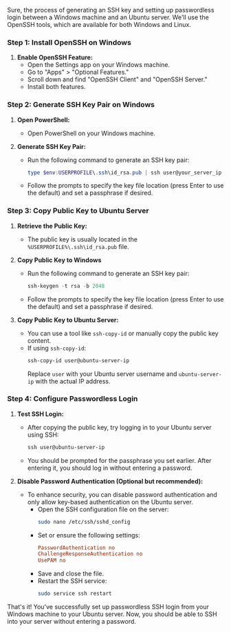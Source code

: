 Sure, the process of generating an SSH key and setting up passwordless login between a Windows machine and an Ubuntu server. We'll use the OpenSSH tools, which are available for both Windows and Linux.

### Step 1: Install OpenSSH on Windows

1. **Enable OpenSSH Feature:**
   - Open the Settings app on your Windows machine.
   - Go to "Apps" > "Optional Features."
   - Scroll down and find "OpenSSH Client" and "OpenSSH Server."
   - Install both features.

### Step 2: Generate SSH Key Pair on Windows

1. **Open PowerShell:**
   - Open PowerShell on your Windows machine.

2. **Generate SSH Key Pair:**
   - Run the following command to generate an SSH key pair:
     ```powershell
     type $env:USERPROFILE\.ssh\id_rsa.pub | ssh user@your_server_ip "cat >> .ssh/authorized_keys"
     ```
   - Follow the prompts to specify the key file location (press Enter to use the default) and set a passphrase if desired.

### Step 3: Copy Public Key to Ubuntu Server

1. **Retrieve the Public Key:**
   - The public key is usually located in the `%USERPROFILE%\.ssh\id_rsa.pub` file.

2. **Copy Public Key to Windows**
   - Run the following command to generate an SSH key pair:
     ```powershell
     ssh-keygen -t rsa -b 2048
     ```
   - Follow the prompts to specify the key file location (press Enter to use the default) and set a passphrase if desired.


2. **Copy Public Key to Ubuntu Server:**
   - You can use a tool like `ssh-copy-id` or manually copy the public key content.
   - If using `ssh-copy-id`:
     ```powershell
     ssh-copy-id user@ubuntu-server-ip
     ```
     Replace `user` with your Ubuntu server username and `ubuntu-server-ip` with the actual IP address.

### Step 4: Configure Passwordless Login

1. **Test SSH Login:**
   - After copying the public key, try logging in to your Ubuntu server using SSH:
     ```powershell
     ssh user@ubuntu-server-ip
     ```
   - You should be prompted for the passphrase you set earlier. After entering it, you should log in without entering a password.

2. **Disable Password Authentication (Optional but recommended):**
   - To enhance security, you can disable password authentication and only allow key-based authentication on the Ubuntu server.
     - Open the SSH configuration file on the server:
       ```bash
       sudo nano /etc/ssh/sshd_config
       ```
     - Set or ensure the following settings:
       ```conf
       PasswordAuthentication no
       ChallengeResponseAuthentication no
       UsePAM no
       ```
     - Save and close the file.
     - Restart the SSH service:
       ```bash
       sudo service ssh restart
       ```

That's it! You've successfully set up passwordless SSH login from your Windows machine to your Ubuntu server. Now, you should be able to SSH into your server without entering a password.
